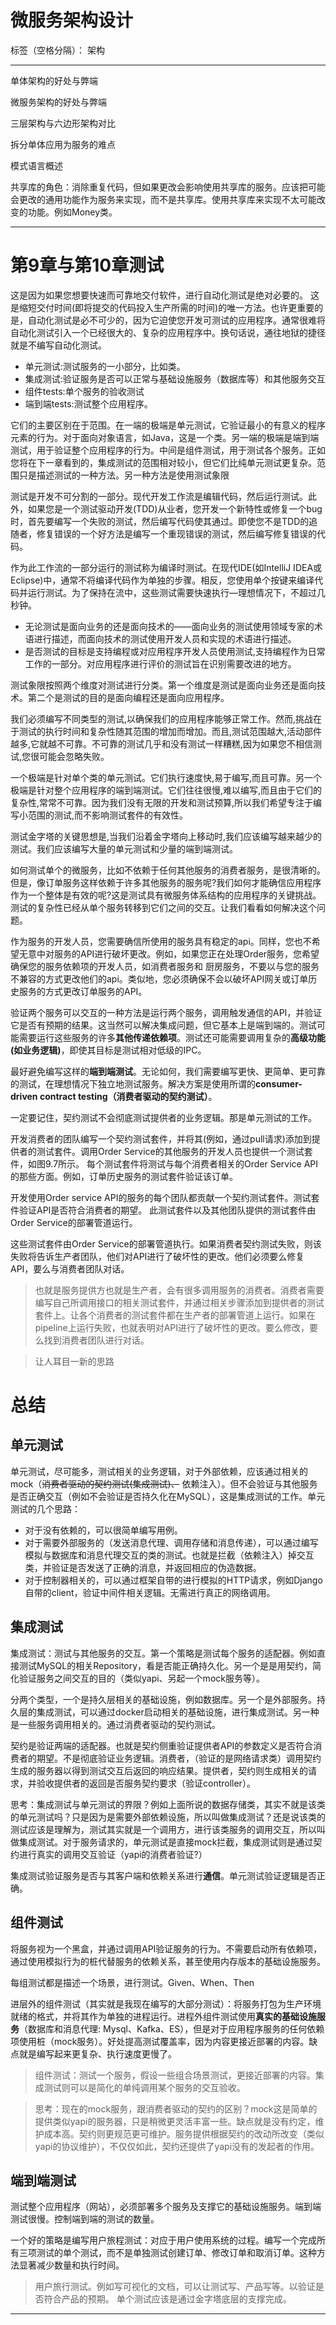 # 微服务架构设计

标签（空格分隔）： 架构

---

单体架构的好处与弊端

微服务架构的好处与弊端

三层架构与六边形架构对比

拆分单体应用为服务的难点

模式语言概述

共享库的角色：消除重复代码，但如果更改会影响使用共享库的服务。应该把可能会更改的通用功能作为服务来实现，而不是共享库。使用共享库来实现不太可能改变的功能。例如Money类。



---
# 第9章与第10章测试

这是因为如果您想要快速而可靠地交付软件，进行自动化测试是绝对必要的。
这是缩短交付时间(即将提交的代码投入生产所需的时间)的唯一方法。也许更重要的是，自动化测试是必不可少的，因为它迫使您开发可测试的应用程序。通常很难将自动化测试引入一个已经很大的、复杂的应用程序中。换句话说，通往地狱的捷径就是不编写自动化测试。


- 单元测试:测试服务的一小部分，比如类。
- 集成测试:验证服务是否可以正常与基础设施服务（数据库等）和其他服务交互
- 组件tests:单个服务的验收测试
- 端到端tests:测试整个应用程序。

它们的主要区别在于范围。在一端的极端是单元测试，它验证最小的有意义的程序元素的行为。对于面向对象语言，如Java，这是一个类。另一端的极端是端到端测试，用于验证整个应用程序的行为。中间是组件测试，用于测试各个服务。正如您将在下一章看到的，集成测试的范围相对较小，但它们比纯单元测试更复杂。范围只是描述测试的一种方法。另一种方法是使用测试象限

测试是开发不可分割的一部分。现代开发工作流是编辑代码，然后运行测试。此外，如果您是一个测试驱动开发(TDD)从业者，您开发一个新特性或修复一个bug时，首先要编写一个失败的测试，然后编写代码使其通过。即使您不是TDD的追随者，修复错误的一个好方法是编写一个重现错误的测试，然后编写修复错误的代码。

作为此工作流的一部分运行的测试称为编译时测试。在现代IDE(如IntelliJ IDEA或Eclipse)中，通常不将编译代码作为单独的步骤。相反，您使用单个按键来编译代码并运行测试。为了保持在流中，这些测试需要快速执行—理想情况下，不超过几秒钟。

- 无论测试是面向业务的还是面向技术的——面向业务的测试使用领域专家的术语进行描述，而面向技术的测试使用开发人员和实现的术语进行描述。
- 是否测试的目标是支持编程或对应用程序开发人员使用测试,支持编程作为日常工作的一部分。对应用程序进行评价的测试旨在识别需要改进的地方。

测试象限按照两个维度对测试进行分类。第一个维度是测试是面向业务还是面向技术。第二个是测试的目的是面向编程还是面向应用程序。

我们必须编写不同类型的测试,以确保我们的应用程序能够正常工作。然而,挑战在于测试的执行时间和复杂性随其范围的增加而增加。而且,测试范围越大,活动部件越多,它就越不可靠。不可靠的测试几乎和没有测试一样糟糕,因为如果您不相信测试,您很可能会忽略失败。

一个极端是针对单个类的单元测试。它们执行速度快,易于编写,而且可靠。另一个极端是针对整个应用程序的端到端测试。它们往往很慢,难以编写,而且由于它们的复杂性,常常不可靠。因为我们没有无限的开发和测试预算,所以我们希望专注于编写小范围的测试,而不影响测试套件的有效性。

测试金字塔的关键思想是,当我们沿着金字塔向上移动时,我们应该编写越来越少的测试。我们应该编写大量的单元测试和少量的端到端测试。

如何测试单个的微服务，比如不依赖于任何其他服务的消费者服务，是很清晰的。但是，像订单服务这样依赖于许多其他服务的服务呢?我们如何才能确信应用程序作为一个整体是有效的呢?这是测试具有微服务体系结构的应用程序的关键挑战。测试的复杂性已经从单个服务转移到它们之间的交互。让我们看看如何解决这个问题。


作为服务的开发人员，您需要确信所使用的服务具有稳定的api。同样，您也不希望无意中对服务的API进行破坏更改。例如，如果您正在处理Order服务，您希望确保您的服务依赖项的开发人员，如消费者服务和
厨房服务，不要以与您的服务不兼容的方式更改他们的api。类似地，您必须确保不会以破坏API网关或订单历史服务的方式更改订单服务的API。

验证两个服务可以交互的一种方法是运行两个服务，调用触发通信的API，并验证它是否有预期的结果。这当然可以解决集成问题，但它基本上是端到端的。测试可能需要运行这些服务的许多**其他传递依赖项**。测试还可能需要调用复杂的**高级功能(如业务逻辑)**，即使其目标是测试相对低级的IPC。

最好避免编写这样的**端到端测试**。无论如何，我们需要编写更快、更简单、更可靠的测试，在理想情况下独立地测试服务。解决方案是使用所谓的**consumer-driven contract testing（消费者驱动的契约测试）**。


一定要记住，契约测试不会彻底测试提供者的业务逻辑。那是单元测试的工作。

开发消费者的团队编写一个契约测试套件，并将其(例如，通过pull请求)添加到提供者的测试套件。调用Order Service的其他服务的开发人员也提供一个测试套件，如图9.7所示。
每个测试套件将测试与每个消费者相关的Order Service API的那些方面。例如，订单历史服务的测试套件验证该订单。

开发使用Order service API的服务的每个团队都贡献一个契约测试套件。测试套件验证API是否符合消费者的期望。
此测试套件以及其他团队提供的测试套件由Order Service的部署管道运行。

这些测试套件由Order Service的部署管道执行。如果消费者契约测试失败，则该失败将告诉生产者团队，他们对API进行了破坏性的更改。他们必须要么修复API，要么与消费者团队对话。

> 也就是服务提供方也就是生产者，会有很多调用服务的消费者。消费者需要编写自己所调用接口的相关测试套件，并通过相关步骤添加到提供者的测试套件上。让各个消费者的测试套件都在生产者的部署管道上运行。如果在pipeline上运行失败，也就表明对API进行了破坏性的更改。要么修改，要么找到消费者团队进行对话。

> 让人耳目一新的思路

# 总结
## 单元测试
单元测试，尽可能多，测试相关的业务逻辑，对于外部依赖，应该通过相关的mock（~~消费者驱动的契约测试(集成测试)、~~ 依赖注入）。但不会验证与其他服务是否正确交互（例如不会验证是否持久化在MySQL），这是集成测试的工作。单元测试的几个思路：

- 对于没有依赖的，可以很简单编写用例。
- 对于需要外部服务的（发送消息代理、调用存储和消息传递），可以通过编写模拟与数据库和消息代理交互的类的测试。也就是拦截（依赖注入）掉交互类，并验证是否发送了正确的消息，并返回相应的伪造数据。
- 对于控制器相关的，可以通过框架自带的进行模拟的HTTP请求，例如Django自带的client，验证中间件相关逻辑。无需进行真正的网络调用。

## 集成测试
集成测试：测试与其他服务的交互。第一个策略是测试每个服务的适配器。例如直接测试MySQL的相关Repository，看是否能正确持久化。另一个是是用契约，简化验证服务之间交互的目的（类似yapi、另起一个mock服务等）。

分两个类型，一个是持久层相关的基础设施，例如数据库。另一个是外部服务。持久层的集成测试，可以通过docker启动相关的基础设施，进行集成测试。另一种是一些服务调用相关的。通过消费者驱动的契约测试。

契约是验证两端的适配器。也就是契约侧重验证提供者API的参数定义是否符合消费者的期望。不是彻底验证业务逻辑。消费者，（验证的是网络请求类）调用契约生成的服务器以得到测试交互后返回的响应结果。提供者，契约则生成相关的请求，并验收提供者的返回是否服务契约要求（验证controller）。

思考：集成测试与单元测试的界限？例如上面所说的数据存储类，其实不就是该类的单元测试吗？只是因为是需要外部依赖设施，所以叫做集成测试？还是说该类的测试应该是理解为，测试其实就是一个调用方，进行该类服务的调用交互，所以叫做集成测试。对于服务请求的，单元测试是直接mock拦截，集成测试则是通过契约进行真实的调用交互验证（yapi的消费者验证?）

集成测试验证服务是否与其客户端和依赖关系进行**通信**。单元测试验证逻辑是否正确。

## 组件测试

将服务视为一个黑盒，并通过调用API验证服务的行为。不需要启动所有依赖项，通过使用模拟行为的桩代替服务的依赖关系，甚至使用内存版本的基础设施服务。

每组测试都是描述一个场景，进行测试。Given、When、Then

进层外的组件测试（其实就是我现在编写的大部分测试）：将服务打包为生产环境就绪的格式，并将其作为单独的进程运行。进程外组件测试使用**真实的基础设施服务**（数据库和消息代理: Mysql、Kafka、ES），但是对于应用程序服务的任何依赖项使用桩（mock服务）。好处提高测试覆盖率，因为内容更接近部署的内容。缺点就是编写起来更复杂、执行速度更慢了。

> 组件测试：测试一个服务，假设一些组合场景测试，更接近部署的内容。集成测试则可以是简化的单纯调用某个服务的交互验收。

> 思考：现在的mock服务，跟消费者驱动的契约的区别？mock这是简单的提供类似yapi的服务器，只是稍微更灵活丰富一些。缺点就是没有约定，维护成本高。契约则更规范更可维护。服务提供根据契约的改动所改变（类似yapi的协议维护），不仅仅如此，契约还提供了yapi没有的发起者的作用。

## 端到端测试

测试整个应用程序（网站），必须部署多个服务及支撑它的基础设施服务。端到端测试很慢。控制端到端的测试的数量。

一个好的策略是编写用户旅程测试：对应于用户使用系统的过程。编写一个完成所有三项测试的单个测试，而不是单独测试创建订单、修改订单和取消订单。这种方法显著减少数量和执行时间。

> 用户旅行测试。例如写可视化的文档，可以让测试写、产品写等。以验证是否符合产品的预期。
> 单个测试应该是通过金字塔底层的支撑完成。

---
